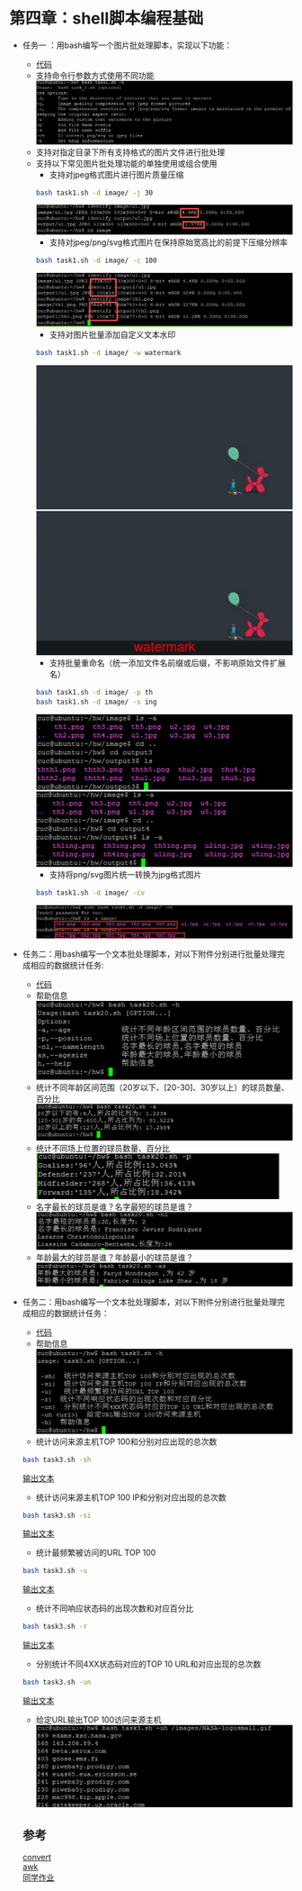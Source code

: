 # 第四章：shell脚本编程基础

- 任务一 ：用bash编写一个图片批处理脚本，实现以下功能：  
  - [代码](code/task1)
  - 支持命令行参数方式使用不同功能
  ![](pic/1.png)
  - 支持对指定目录下所有支持格式的图片文件进行批处理
  - 支持以下常见图片批处理功能的单独使用或组合使用   
    - 支持对jpeg格式图片进行图片质量压缩  
    ```bash  
    bash task1.sh -d image/ -j 30
    ```  
    ![](pic/2.png)
    - 支持对jpeg/png/svg格式图片在保持原始宽高比的前提下压缩分辨率  
    ```bash  
    bash task1.sh -d image/ -c 100  
    ```  
    ![](pic/3.png)
    - 支持对图片批量添加自定义文本水印  
    ```bash  
    bash task1.sh -d image/ -w watermark  
    ```  
    ![](pic/5.png)
    ![](pic/4.png)
    - 支持批量重命名（统一添加文件名前缀或后缀，不影响原始文件扩展名）  
    ```bash  
    bash task1.sh -d image/ -p th
    bash task1.sh -d image/ -s ing
    ```  
    ![](pic/6.png)  
    ![](pic/7.png)
    - 支持将png/svg图片统一转换为jpg格式图片  
    ```bash
    bash task1.sh -d image/ -cv   
    ```  
    ![](pic/8.png)


- 任务二：用bash编写一个文本批处理脚本，对以下附件分别进行批量处理完成相应的数据统计任务:  
  - [代码](code/task2)
  - 帮助信息  
  ![](pic/t2_1.png)  
  - 统计不同年龄区间范围（20岁以下、[20-30]、30岁以上）的球员数量、百分比  
  ![](pic/t2_2.png)    
  - 统计不同场上位置的球员数量、百分比  
  ![](pic/task2p.png)  
  - 名字最长的球员是谁？名字最短的球员是谁？  
  ![](pic/t2_4.png)  
  - 年龄最大的球员是谁？年龄最小的球员是谁？  
  ![](pic/t2_5.png)  


- 任务二：用bash编写一个文本批处理脚本，对以下附件分别进行批量处理完成相应的数据统计任务：  

  - [代码](code/task3)
  -  帮助信息  
  ![](pic/11.png)
  -  统计访问来源主机TOP 100和分别对应出现的总次数  
  ```bash  
  bash task3.sh -sh  
  ```    
  [输出文本](sh.txt)
  -  统计访问来源主机TOP 100 IP和分别对应出现的总次数    
  ```bash  
  bash task3.sh -si  
  ```   
  [输出文本](si.txt)
  -  统计最频繁被访问的URL TOP 100   
  ```bash  
  bash task3.sh -u  
  ```   
  [输出文本](u.txt)
  -  统计不同响应状态码的出现次数和对应百分比   
  ```bash  
  bash task3.sh -r  
  ```   
  [输出文本](r.txt)
  -  分别统计不同4XX状态码对应的TOP 10 URL和对应出现的总次数  
  ```bash  
  bash task3.sh -un  
  ```    
  [输出文本](un.txt)
  -  给定URL输出TOP 100访问来源主机  
  ![](pic/uh.png)


  ## 参考
  [convert](https://blog.csdn.net/u011944141/article/details/51658012)  
  [awk](https://blog.csdn.net/f8cncn/article/details/53533463)  
[同学作业](https://github.com/CUCCS/2015-linux-public-JuliBeacon/blob/master/%E5%AE%9E%E9%AA%8C%204/Code/Task_1.sh)
